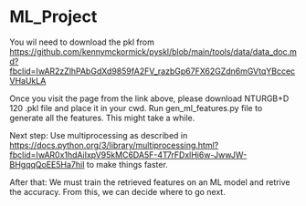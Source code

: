 # ML_Project

You wil need to download the pkl from https://github.com/kennymckormick/pyskl/blob/main/tools/data/data_doc.md?fbclid=IwAR2zZlhPAbGdXd9859fA2FV_razbGp67FX62GZdn6mGVtqYBccecVHaUkLA

Once you visit the page from the link above, please download NTURGB+D 120 .pkl file and place it in your cwd. Run gen_ml_features.py file 
to generate all the features. This might take a while.

Next step: Use multiprocessing as described in
https://docs.python.org/3/library/multiprocessing.html?fbclid=IwAR0x1hdAiIxpV95kMC6DA5F-4T7rFDxlHi6w-JwwJW-BHgqqQoEE5Ha7hiI
to make things faster. 

After that: We must train the retrieved features on an ML model and retrive the accuracy. From this, we can decide where to go next.
